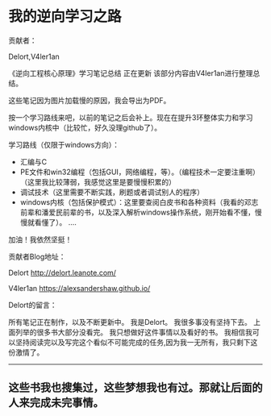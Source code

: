 # 我的逆向学习之路
贡献者：

Delort,V4ler1an 

《逆向工程核心原理》学习笔记总结 正在更新 该部分内容由V4ler1an进行整理总结。 

这些笔记因为图片加载慢的原因，我会导出为PDF。

按一个学习路线来吧，以前的笔记之后会补上。现在在提升3环整体实力和学习windows内核中（比较忙，好久没理github了）。

学习路线（仅限于windows方向）：

- 汇编与C
- PE文件和win32编程（包括GUI，网络编程，等）。（编程技术一定要注重啊）（这里我比较薄弱，我感觉这里是要慢慢积累的）
- 调试技术（这里需要不断实践，刷题或者调试别人的程序）
- windows内核（包括保护模式）：这里要查阅白皮书和各种资料（我看的邓志前辈和潘爱民前辈的书，以及深入解析windows操作系统，刚开始看不懂，慢慢就看懂了）。
   ....

加油！我依然坚挺！

贡献者Blog地址：

 Delort http://delort.leanote.com/

 V4ler1an https://alexsandershaw.github.io/

Delort的留言：

 所有笔记正在制作，以及不断更新中。 我是Delort。 我很多事没有坚持下去。 上面列举的很多书大部分没看完。 我只想做好这件事情以及看好的书。 我相信我可以坚持阅读完以及写完这个看似不可能完成的任务,因为我一无所有，我只剩下这份激情了。

------------------------------------------------------------------

## 这些书我也搜集过，这些梦想我也有过。那就让后面的人来完成未完事情。
